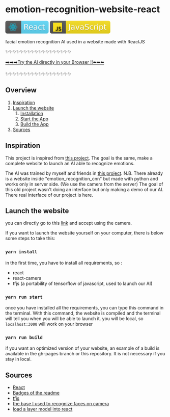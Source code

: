 # emotion-recognition-website-react

[![reactjs](badges/react.svg)](https://en.reactjs.org)
[![javascript](badges/javascript.svg)](https://developer.mozilla.org/fr/docs/Web/JavaScript)

facial emotion recognition AI used in a website made with ReactJS

✨✨✨✨✨✨✨✨✨✨✨✨✨✨✨✨✨✨

[➡️➡️➡️Try the AI directly in your Browser !!⬅️⬅️⬅️](https://clementreiffers.github.io/emotion-recognition-website-react/)

✨✨✨✨✨✨✨✨✨✨✨✨✨✨✨✨✨✨

## Overview
1. [Inspiration](#inspiration)
2. [Launch the website](#launch-the-website)
   1. [Installation](#yarn-install)
   2. [Start the App](#yarn-run-start)
   3. [Build the App](#yarn-run-build)
3. [Sources](#sources)

## Inspiration


This project is inspired from [this project](https://github.com/clementreiffers/emotion-recognition-website).
The goal is the same, make a complete website to launch an AI able to recognize emotions.

The AI was trained by myself and friends in [this project](https://github.com/clementreiffers/emotion_recognition_cnn/).
N.B. There already is a website inside "emotion_recognition_cnn" but made with python and works only in server side. (We
use the camera from the server) The goal of this old project wasn't doing an interface but only making a demo of our AI.
There real interface of our project is here.

## Launch the website

you can directly go to this [link](https://clementreiffers.github.io/emotion-recognition-website-react/) and accept using 
the camera.

If you want to launch the website yourself on your computer, there is below some steps to take this:

### `yarn install`

in the first time, you have to install all requirements, so :
- react
- react-camera
- tfjs (a portability of tensorflow of javascript, used to launch our AI)

### `yarn run start`

once you have installed all the requirements, you can type this command in the terminal.
With this command, the website is compiled and the terminal will tell you when you will be able to launch it. 
you will be local, so `localhost:3000` will work on your browser

### `yarn run build`

if you want an optimized version of your website, an example of a build is available in the gh-pages branch or this 
repository. It is not necessary if you stay in local.


## Sources 

- [React](https://en.reactjs.org)
- [Badges of the readme](https://github.com/aleen42/badges)
- [tfjs](https://www.npmjs.com/package/@tensorflow/tfjs)
- [the base I used to recognize faces on camera](https://github.com/lauirvin/react-use-face-detection) 
- [load a layer model into react](https://towardsdatascience.com/loading-models-into-tensorflow-js-using-react-js-f3e118ee4a59)
